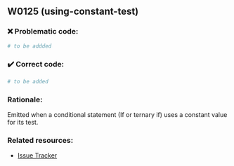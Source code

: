 ## W0125 (using-constant-test)

### :x: Problematic code:

```python
# to be addded
```

### :heavy_check_mark: Correct code:

```python
# to be added
```

### Rationale:

Emitted when a conditional statement (If or ternary if) uses a constant value
for its test.

### Related resources:

- [Issue Tracker](https://github.com/PyCQA/pylint/issues?q=is%3Aissue+%22using-constant-test%22+OR+%22W0125%22)
